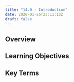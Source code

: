 ```yaml
---
title: "14.0 - Introduction"
date: 2020-01-26T23:11:13Z
draft: false
---
```


## Overview

## Learning Objectives

## Key Terms

